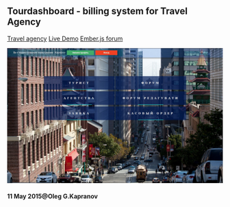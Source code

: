 
Tourdashboard - billing system for Travel Agency
------------------------------------------------

[Travel agency](http://travelonline.com.ua)
[Live Demo](http://response.travelonline.com.ua)
[Ember.js forum](http://response.travelonline.com.ua/chat#/microposts)

![tourdashboard](/tourdashboard.jpg "Live Demo")

#### 11 May 2015@Oleg G.Kapranov

